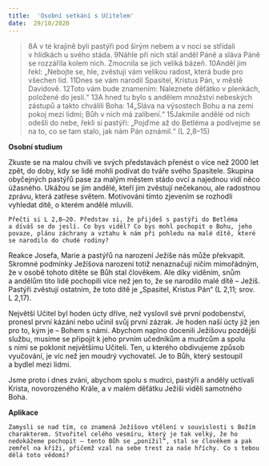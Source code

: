```yaml
---
title:  'Osobní setkání s Učitelem'
date:  29/10/2020
---
```


> <p></p>
> 8A v té krajině byli pastýři pod širým nebem a v noci se střídali v hlídkách u svého stáda. 9Náhle při nich stál anděl Páně a sláva Páně se rozzářila kolem nich. Zmocnila se jich veliká bázeň. 10Anděl jim řekl: „Nebojte se, hle, zvěstuji vám velikou radost, která bude pro všechen lid. 11Dnes se vám narodil Spasitel, Kristus Pán, v městě Davidově. 12Toto vám bude znamením: Naleznete děťátko v plenkách, položené do jeslí.“ 13A hned tu bylo s andělem množství nebeských zástupů a takto chválili Boha: 14„Sláva na výsostech Bohu a na zemi pokoj mezi lidmi; Bůh v nich má zalíbení.“ 15Jakmile andělé od nich odešli do nebe, řekli si pastýři: „Pojďme až do Betléma a podívejme se na to, co se tam stalo, jak nám Pán oznámil.“ (L 2,8–15)

**Osobní studium**

Zkuste se na malou chvíli ve svých představách přenést o více než 2000 let zpět, do doby, kdy se lidé mohli podívat do tváře svého Spasitele. Skupina obyčejných pastýřů pase za malým městem stádo ovcí a najednou vidí něco úžasného. Ukážou se jim andělé, kteří jim zvěstují nečekanou, ale radostnou zprávu, která zatřese světem. Motivováni tímto zjevením se rozhodli vyhledat dítě, o kterém andělé mluvili.

`Přečti si L 2,8–20. Představ si, že přijdeš s pastýři do Betléma a díváš se do jeslí. Co bys viděl? Co bys mohl pochopit o Bohu, jeho povaze, plánu záchrany a vztahu k nám při pohledu na malé dítě, které se narodilo do chudé rodiny?`

Reakce Josefa, Marie a pastýřů na narození Ježíše nás může překvapit. Skromné podmínky Ježíšova narození totiž nenaznačují ničím mimořádným, že v osobě tohoto dítěte se Bůh stal člověkem. Ale díky viděním, snům a andělům tito lidé pochopili více než jen to, že se narodilo malé dítě – Ježíš. Pastýři zvěstují ostatním, že toto dítě je „Spasitel, Kristus Pán“ (L 2,11; srov. L 2,17).

Největší Učitel byl hoden úcty dříve, než vyslovil své první podobenství, pronesl první kázání nebo učinil svůj první zázrak. Je hoden naší úcty již jen pro to, kým je – Bohem s námi. Abychom naplno docenili Ježíšovu pozdější službu, musíme se připojit k jeho prvním učedníkům a mudrcům a spolu s nimi se poklonit největšímu Učiteli. Ten, u kterého obdivujeme způsob vyučování, je víc než jen moudrý vychovatel. Je to Bůh, který sestoupil a bydlel mezi lidmi.

Jsme proto i dnes zváni, abychom spolu s mudrci, pastýři a anděly uctívali Krista, novorozeného Krále, a v malém děťátku Ježíši viděli samotného Boha.

**Aplikace**

`Zamysli se nad tím, co znamená Ježíšovo vtělení v souvislosti s Božím charakterem. Stvořitel celého vesmíru, který je tak velký, že ho nedokážeme pochopit – tento Bůh se „ponížil“, stal se člověkem a pak zemřel na kříži, přičemž vzal na sebe trest za naše hříchy. Co s tebou dělá toto vědomí?`